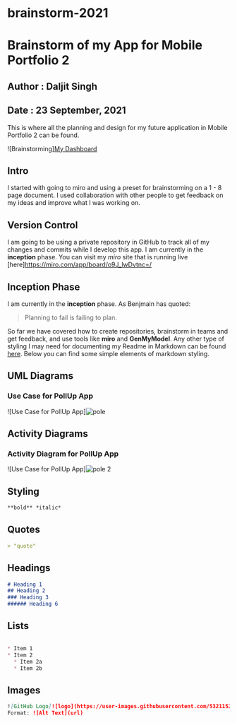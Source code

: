 # brainstorm-2021
# Brainstorm of my App for Mobile Portfolio 2
## Author : Daljit Singh
## Date : 23 September, 2021

This is where all the planning and design for my future application in Mobile Portfolio 2 can be found. 


![Brainstorming][My Dashboard](https://user-images.githubusercontent.com/53211525/134612049-89ad24d0-98b4-4952-8aca-cc40ee70e53b.png)


## Intro
I started with going to miro and using a preset for brainstorming on a 1 - 8 page document. I used collaboration with other people to get feedback on my ideas and improve what I was working on. 

## Version Control
I am going to be using a private repository in GitHub to track all of my changes and commits while I develop this app. I am currently in the **inception** phase. You can visit my *miro* site that is running live [here]https://miro.com/app/board/o9J_lwDvtnc=/ 

## Inception Phase
I am currently in the **inception** phase. As Benjmain has quoted:
> Planning to fail is failing to plan.


So far we have covered how to create repositories, brainstorm in teams and get feedback, and use tools like **miro** and **GenMyModel**. Any other type of styling I may need for documenting my Readme in Markdown can be found [here](https://guides.github.com/features/mastering-markdown/_). Below you can find some simple elements of markdown styling. 

## UML Diagrams

### Use Case for PollUp App
![Use Case for PollUp App]![pole](https://user-images.githubusercontent.com/53211525/134612228-53fe55c7-2e43-42e3-a35d-5f7c798ea41e.png)



## Activity Diagrams

### Activity Diagram for PollUp App
![Use Case for PollUp App]![pole 2](https://user-images.githubusercontent.com/53211525/134612248-fd92136c-4530-4bea-862a-9c1034b48c1a.png)




## Styling
```markdown
**bold** *italic* 
  ```
## Quotes
```markdown
> "quote"
  ```
## Headings
```markdown
# Heading 1
## Heading 2
### Heading 3
###### Heading 6
  ```

## Lists
```markdown

* Item 1
* Item 2
  * Item 2a
  * Item 2b
  ```

## Images
```markdown
![GitHub Logo]![logo](https://user-images.githubusercontent.com/53211525/134612372-73f3a664-b381-4fc8-a0fe-9b47a13bab70.jpg)
Format: ![Alt Text](url)
```
